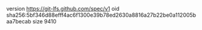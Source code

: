 version https://git-lfs.github.com/spec/v1
oid sha256:5bf346d88efff4ac6f1300e39b78ed2630a8816a27b22be0a112005baa7becab
size 9410

